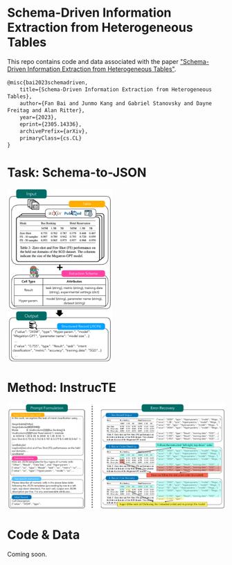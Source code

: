 Schema-Driven Information Extraction from Heterogeneous Tables
===============================================================================

This repo contains code and data associated with the paper ["Schema-Driven Information Extraction from Heterogeneous Tables"](https://arxiv.org/abs/2305.14336).
```
@misc{bai2023schemadriven,
    title={Schema-Driven Information Extraction from Heterogeneous Tables},
    author={Fan Bai and Junmo Kang and Gabriel Stanovsky and Dayne Freitag and Alan Ritter},
    year={2023},
    eprint={2305.14336},
    archivePrefix={arXiv},
    primaryClass={cs.CL}
}
```

# Task: Schema-to-JSON

<img src="figures/task.png" height="400">


# Method: InstrucTE

<img src="figures/main.png" >

# Code & Data
Coming soon.
